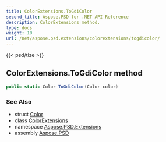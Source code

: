 ```yaml
---
title: ColorExtensions.ToGdiColor
second_title: Aspose.PSD for .NET API Reference
description: ColorExtensions method. 
type: docs
weight: 10
url: /net/aspose.psd.extensions/colorextensions/togdicolor/
---
```

{{< psd/tize >}}
## ColorExtensions.ToGdiColor method

```csharp
public static Color ToGdiColor(Color color)
```

### See Also

* struct [Color](../../../aspose.psd/color/)
* class [ColorExtensions](../)
* namespace [Aspose.PSD.Extensions](../../colorextensions/)
* assembly [Aspose.PSD](../../../)


